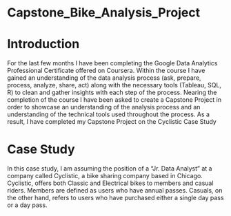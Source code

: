 # Capstone_Bike_Analysis_Project
# Introduction
	
  For the last few months I have been completing the Google Data Analytics Professional Certificate offered on Coursera. Within the course I have gained an understanding of the data analysis process (ask, prepare, process, analyze, share, act) along with the necessary tools (Tableau, SQL, R) to clean and gather insights with each step of the process. Nearing the completion of the course I have been asked to create a Capstone Project in order to showcase an understanding of the analysis process and an understanding of the technical tools used throughout the process. As a result, I have completed my Capstone Project on the Cyclistic Case Study

# Case Study
	
  In this case study, I am assuming the position of a “Jr. Data Analyst” at a company called Cyclistic, a bike sharing company based in Chicago. Cyclistic, offers both Classic and Electrical bikes to members and casual riders. Members are defined as users who have annual passes. Casuals, on the other hand, refers to users who have purchased either a single day pass or a day pass.  
